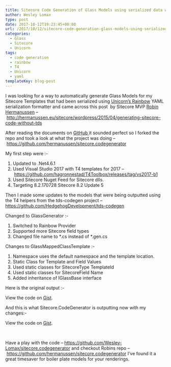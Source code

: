 ```yaml
---
title: Sitecore Code Generation of Glass Models using serialized data with Sitecore.CodeGenerator
author: Wesley Lomax
type: post
date: 2017-10-12T19:23:45+00:00
url: /2017/10/12/sitecore-code-generation-glass-models-using-serialized-data-sitecore-codegenerator/
categories:
  - Glass
  - Sitecore
  - Unicorn
tags:
  - code generation
  - rainbow
  - T4
  - Unicorn
  - yaml
templateKey: blog-post
---
```

I was looking for a way to automatically generate Glass Models for my Sitecore Templates that had been serialized using <a href="https://github.com/kamsar/Unicorn" target="_blank" rel="noopener">Unicorn&#8217;s </a>[Rainbow][1] YAML serialization formatter and came across this post  by Sitecore MVP <a href="https://twitter.com/knifecore" target="_blank" rel="noopener">Robin Hermanussen</a> &#8211; <a href="http://hermanussen.eu/sitecore/wordpress/2015/04/generating-sitecore-code-without-tds/" target="_blank" rel="noopener">http://hermanussen.eu/sitecore/wordpress/2015/04/generating-sitecore-code-without-tds</a>

After reading the documents on <a href="https://github.com/hermanussen/sitecore.codegenerator#readme" target="_blank" rel="noopener">GitHub </a>it sounded perfect so I forked the repo and took a look at what the project was doing &#8211; <a href="https://github.com/hermanussen/sitecore.codegenerator" target="_blank" rel="noopener">https://github.com/hermanussen/sitecore.codegenerator</a>

My first step were :-

  1. Updated to .Net4.6.1
  2. Used Visual Studio 2017 with T4 templates for 2017 &#8211; <a href="https://github.com/hagronnestad/T4Toolbox/releases/tag/vs2017-b1" target="_blank" rel="noopener">https://github.com/hagronnestad/T4Toolbox/releases/tag/vs2017-b1</a>
  3. Used Sitecore Nuget Feed for Sitecore dlls.
  4. Targeting 8.2.170728 Sitecore 8.2 Update 5

Then I made some updates to the models that were being outputted using the T4 helpers from the tds-codegen project &#8211;  <a href="https://github.com/HedgehogDevelopment/tds-codegen" target="_blank" rel="noopener">https://github.com/HedgehogDevelopment/tds-codegen</a>

Changed to GlassGenerator :-

  1. Switched to Rainbow Provider
  2. Supported more Sitecore field types
  3. Changed file name to \*.cs instead of \*.gen.cs

Changes to GlassMappedClassTemplate :-

  1. Namespace uses the default namespace and the template location.
  2. Static Class for Template and Field Values
  3. Used static classes for SitecoreType TemplateId
  4. Used static classes for SitecoreField Name
  5. Added inheritance of IGlassBase interface

Here is the original output :-

<div class="oembed-gist">
  <noscript>
    View the code on <a href="https://gist.github.com/Wesley-Lomax/5ccb78c6f1c61f79c356f624c495c57e">Gist</a>.
  </noscript>
</div>

And this is what Sitecore.CodeGenerator is outputting now with my changes:-

<div class="oembed-gist">
  <noscript>
    View the code on <a href="https://gist.github.com/Wesley-Lomax/d10e1fd599dfb33cd75903b263fb08e2">Gist</a>.
  </noscript>
</div>

&nbsp;

Have a play with the code &#8211; <a href="https://github.com/Wesley-Lomax/sitecore.codegenerator" target="_blank" rel="noopener">https://github.com/Wesley-Lomax/sitecore.codegenerator </a>and checkout Robins repo &#8211; <a href="https://github.com/hermanussen/sitecore.codegenerator" target="_blank" rel="noopener">https://github.com/hermanussen/sitecore.codegenerator</a> I&#8217;ve found it a great timesaver for boiler plate models for your renderings.

&nbsp;

 [1]: https://github.com/kamsar/Rainbow